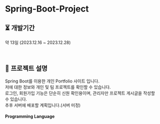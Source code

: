 ﻿# Spring-Boot-Project

## ⏳ 개발기간

약 13일 (2023.12.16 ~ 2023.12.28)

<br/>

## 📖 프로젝트 설명

Spring Boot를 이용한 개인 Portfolio 사이트 입니다. <br>
저에 대한 정보와 개인 및 팀 프로젝트를 확인할 수 있습니다.<br>
로그인, 회원가입 기능은 단순히 신원 확인용이며, 관리자만 프로젝트 게시글을 작성할 수 있습니다.<br>
추후 서버에 배포할 계획입니다.(서버 미정)


####  Programming Language
